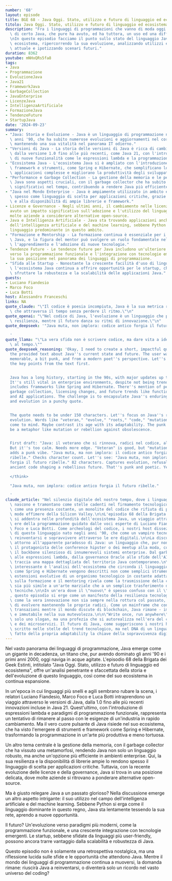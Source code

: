 ```yaml
---
number: '68'
layout: episode
title: BGE 68 - Java Oggi. Stato, utilizzo e futuro di linguaggio ed ecosistema
titolo: Java Oggi. Stato, utilizzo e futuro di linguaggio ed ecosistema
description: "Fra i linguaggi di programmazioni che vanno di moda oggi non rientra\
  \ di certo Java, che pure ha avuto, ed ha tuttora, un uso ed una diffusione enorme.\r\
  \nIn questo episodio facciamo il punto sullo stato del linguaggio Java e del suo\
  \ ecosistema, ripercorrendo la sua evoluzione, analizzando utilizzi e diffusione\
  \ attuale e ipotizzando scenari futuri."
duration: 8362
youtube: mNHxQRs5fa8
tags:
- Java
- Programmazione
- EvoluzioneJava
- Java21
- FrameworkJava
- GarbageCollection
- JavaEnterprise
- LicenzeJava
- IntelligenzaArtificiale
- FormazioneJava
- TendenzeFuture
- StartupJava
date: '2024-09-23'
summary:
- "Java: Storia e Evoluzione - Java è un linguaggio di programmazione nato negli\
  \ anni '90, che ha subito numerose evoluzioni e aggiornamenti nel corso degli anni,\
  \ mantenendo una sua vitalità nel panorama IT odierno."
- "Versioni di Java - La storia delle versioni di Java è ricca di cambiamenti significativi,\
  \ dalla versione 1.0 fino alle più recenti, come Java 21, con l'introduzione\
  \ di nuove funzionalità come le espressioni lambda e la programmazione funzionale."
- "Ecosistema Java - L'ecosistema Java si è ampliato con l'introduzione di vari\
  \ framework e strumenti, come Spring e Hibernate, che semplificano lo sviluppo di\
  \ applicazioni complesse e migliorano la produttività degli sviluppatori."
- "Performance e Garbage Collection - La gestione della memoria e le performance di\
  \ Java sono aspetti cruciali, con il garbage collector che ha subito miglioramenti\
  \ significativi nel tempo, contribuendo a rendere Java più efficiente."
- "Java nel Mondo Enterprise - Java è ampiamente utilizzato in ambito enterprise,\
  \ spesso come linguaggio di scelta per applicazioni critiche, grazie alla sua robustezza\
  \ e alla disponibilità di ampie librerie e framework."
- Licenze e Governance - Negli ultimi anni, il cambiamento nelle licenze di Java ha
  avuto un impatto significativo sull'adozione e l'utilizzo del linguaggio, spingendo
  molte aziende a considerare alternative open-source.
- Java e Intelligenza Artificiale - Java sta trovando applicazioni anche nel campo
  dell'intelligenza artificiale e del machine learning, sebbene Python rimanga il
  linguaggio predominante in questo ambito.
- "Formazione e Mentorship - La formazione continua è essenziale per i programmatori\
  \ Java, e la figura del mentor può svolgere un ruolo fondamentale nell'accelerare\
  \ l'apprendimento e l'adozione di nuove tecnologie."
- Tendenze Future - Le tendenze future per Java includono un'ulteriore evoluzione
  verso la programmazione funzionale e l'integrazione con tecnologie emergenti, mantenendo
  la sua posizione nel panorama dei linguaggi di programmazione.
- "Sfida alle Startup - Nonostante la crescente facilità d'uso di linguaggi e framework,\
  \ l'ecosistema Java continua a offrire opportunità per le startup, che possono\
  \ sfruttare la robustezza e la scalabilità delle applicazioni Java."
guests:
- Luciano Fiandesio
- Marco Foco
- Luca Botti
host: Alessandro Franceschi
links: NA
quote_claude: "\"Il codice è poesia incompiuta, Java è la sua metrica rigorosa\
  \ che attraversa il tempo senza perdere il ritmo.\"\n"
quote_openai: "\"Nel codice di Java, l'evoluzione è un linguaggio che parla di\
  \ resilienza, mentre il futuro danza su ritmi di innovazione.\"\n"
quote_deepseek: '"Java muta, non implora: codice antico forgia il futuro ribelle."

  '
quote_llama: "\"La vera sfida non è scrivere codice, ma dare vita a idee che sopravvivano\
  \ al tempo.\""
quote_deepseek_reasoning: 'Okay, I need to create a short, impactful quote based on
  the provided text about Java''s current state and future. The user wants something
  memorable, a bit punk, and from a modern poet''s perspective. Let''s break down
  the key points from the text first.


  Java has a long history, starting in the 90s, with major updates up to version 21.
  It''s still vital in enterprise environments, despite not being trendy. The ecosystem
  includes frameworks like Spring and Hibernate. There''s mention of performance improvements,
  garbage collection, licensing changes, and future trends like functional programming
  and AI applications. The challenge is to encapsulate Java''s enduring relevance
  and evolution in a punchy quote.


  The quote needs to be under 150 characters. Let''s focus on Java''s resilience and
  evolution. Words like "veteran," "evolve," "roots," "code," "mutation," "future"
  come to mind. Maybe contrast its age with its adaptability. The punk element could
  be a metaphor like mutation or rebellion against obsolescence.


  First draft: "Java: il veterano che si rinnova, radici nel codice, ali nel futuro."
  But it''s too calm. Needs more edge. "Veteran" is good, but "mutation" or "mutates"
  adds a punk vibe. "Java muta, ma non implora: il codice antico forgia il futuro
  ribelle." Checks character count. Let''s see: "Java muta, non implora: codice antico
  forgia il futuro ribelle." 82 characters. Captures evolution, refusal to beg (defiance),
  ancient code shaping a rebellious future. That''s punk and poetic. Yes, that works.

  </think>

  "Java muta, non implora: codice antico forgia il futuro ribelle."

  '
claude_article: "Nel silenzio digitale del nostro tempo, dove i linguaggi di programmazione\
  \ nascono e tramontano come stelle cadenti nel firmamento tecnologico, Java persiste\
  \ come una presenza costante, un monolite del codice che rifiuta di piegarsi alle\
  \ mode effimere della Silicon Valley.\n\nL'episodio 68 della Brigata dei Geek Estinti\
  \ si addentra nelle profondità dell'ecosistema Java, un viaggio attraverso le\
  \ ere della programmazione guidato dalle voci esperte di Luciano Fiandesio, Marco\
  \ Foco e Luca Botti. Come archeologi del codice, i nostri host dissezionano l'evoluzione\
  \ di questo linguaggio nato negli anni '90, che come un vampiro tecnologico ha saputo\
  \ reinventarsi e sopravvivere attraverso le ere digitali.\n\nLa discussione orbita\
  \ attorno all'apparente paradosso di Java: un linguaggio che, pur non essendo più\
  \ il protagonista delle conference hipster o dei meetup alla moda, continua a essere\
  \ il backbone silenzioso di innumerevoli sistemi enterprise. Dal garbage collector\
  \ alle espressioni lambda, dalla governance Oracle alle sfide dell'AI, l'episodio\
  \ traccia una mappa dettagliata del territorio Java contemporaneo.\n\nParticolarmente\
  \ interessante è l'analisi dell'ecosistema che circonda il linguaggio: framework\
  \ come Spring e Hibernate vengono descritti non come semplici strumenti, ma come\
  \ estensioni evolutive di un organismo tecnologico in costante adattamento. La discussione\
  \ sulla formazione e il mentoring rivela come la trasmissione della conoscenza Java\
  \ sia più simile a un'arte marziale che a un semplice trasferimento di competenze\
  \ tecniche.\n\nIn un'era dove il \"nuovo\" è spesso confuso con il \"migliore\"\
  , questo episodio si erge come un manifesto della resilienza tecnologica, dimostrando\
  \ come la vera innovazione non sia sempre nella rottura col passato, ma nella capacità\
  \ di evolvere mantenendo le proprie radici. Come un mainframe che continua a processare\
  \ transazioni mentre il mondo discute di blockchain, Java rimane - imperterrito\
  \ e immutabile nella sua mutevolezza.\n\n\"Write once, run anywhere\" non è più\
  \ solo uno slogan, ma una profezia che si autorealizza nell'era del cloud computing\
  \ e dei microservizi. Il futuro di Java, come suggeriscono i nostri host, non è\
  \ scritto nelle stelle del trend tecnologico, ma nel DNA di un linguaggio che ha\
  \ fatto della propria adaptability la chiave della sopravvivenza digitale.\n"
---
```

Nel vasto panorama dei linguaggi di programmazione, Java emerge come un gigante in decadenza, un titano che, pur avendo dominato gli anni '90 e i primi anni 2000, oggi naviga in acque agitate. L'episodio 68 della Brigata dei Geek Estinti, intitolato "Java Oggi. Stato, utilizzo e futuro di linguaggio ed ecosistema", offre un'analisi penetrante e sfaccettata della storia e dell'evoluzione di questo linguaggio, così come del suo ecosistema in continua espansione.

In un'epoca in cui linguaggi più snelli e agili sembrano rubare la scena, i relatori Luciano Fiandesio, Marco Foco e Luca Botti intraprendono un viaggio attraverso le versioni di Java, dalla 1.0 fino alle più recenti innovazioni incluse in Java 21. Quest'ultimo, con l'introduzione di espressioni lambda e paradigmi di programmazione funzionale, rappresenta un tentativo di rimanere al passo con le esigenze di un'industria in rapido cambiamento. Ma il vero cuore pulsante di Java risiede nel suo ecosistema, che ha visto l'emergere di strumenti e framework come Spring e Hibernate, trasformando la programmazione in un'arte più produttiva e meno tortuosa.

Un altro tema centrale è la gestione della memoria, con il garbage collector che ha vissuto una metamorfosi, rendendo Java non solo un linguaggio robusto, ma anche un'opzione più efficiente in ambienti enterprise. Qui, la sua resilienza e la disponibilità di librerie ampie lo rendono spesso il linguaggio di scelta per applicazioni critiche. Tuttavia, con la recente evoluzione delle licenze e della governance, Java si trova in una posizione delicata, dove molte aziende si ritrovano a ponderare alternative open-source.

Ma è giusto relegare Java a un passato glorioso? Nella discussione emerge un altro aspetto intrigante: il suo utilizzo nel campo dell'intelligenza artificiale e del machine learning. Sebbene Python si erga come il linguaggio dominante in questo regno, Java sta lentamente tessendo la sua rete, aprendo a nuove opportunità.

Il futuro? Un'evoluzione verso paradigmi più moderni, come la programmazione funzionale, e una crescente integrazione con tecnologie emergenti. Le startup, sebbene sfidate da linguaggi più user-friendly, possono ancora trarre vantaggio dalla scalabilità e robustezza di Java.

Questo episodio non è solamente una retrospettiva nostalgica, ma una riflessione lucida sulle sfide e le opportunità che attendono Java. Mentre il mondo dei linguaggi di programmazione continua a muoversi, la domanda rimane: riuscirà Java a reinventarsi, o diventerà solo un ricordo nel vasto universo del coding?
